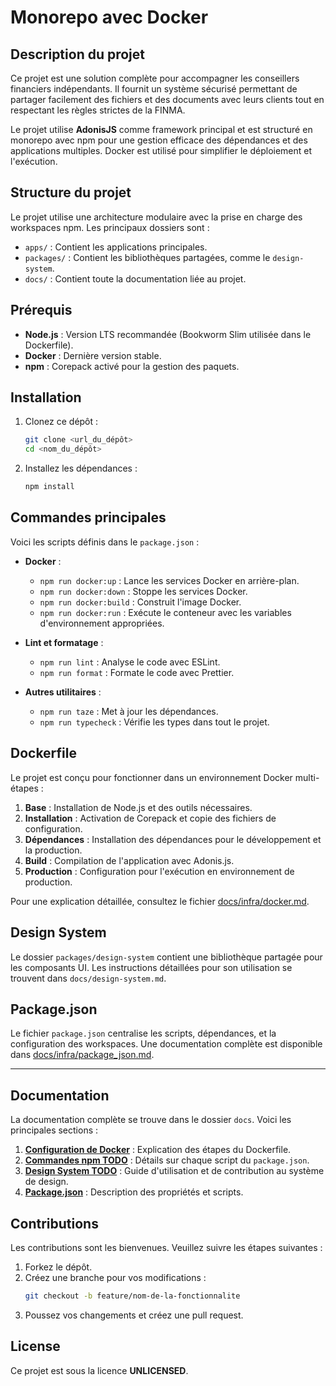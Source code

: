 # Monorepo avec Docker

## Description du projet
Ce projet est une solution complète pour accompagner les conseillers financiers indépendants. Il fournit un système sécurisé permettant de partager facilement des fichiers et des documents avec leurs clients tout en respectant les règles strictes de la FINMA. 

Le projet utilise **AdonisJS** comme framework principal et est structuré en monorepo avec npm pour une gestion efficace des dépendances et des applications multiples. Docker est utilisé pour simplifier le déploiement et l'exécution.

## Structure du projet
Le projet utilise une architecture modulaire avec la prise en charge des workspaces npm. Les principaux dossiers sont :

- `apps/` : Contient les applications principales.
- `packages/` : Contient les bibliothèques partagées, comme le `design-system`.
- `docs/` : Contient toute la documentation liée au projet.

## Prérequis
- **Node.js** : Version LTS recommandée (Bookworm Slim utilisée dans le Dockerfile).
- **Docker** : Dernière version stable.
- **npm** : Corepack activé pour la gestion des paquets.

## Installation
1. Clonez ce dépôt :
   ```bash
   git clone <url_du_dépôt>
   cd <nom_du_dépôt>
   ```
2. Installez les dépendances :
   ```bash
   npm install
   ```

## Commandes principales

Voici les scripts définis dans le `package.json` :

- **Docker** :
  - `npm run docker:up` : Lance les services Docker en arrière-plan.
  - `npm run docker:down` : Stoppe les services Docker.
  - `npm run docker:build` : Construit l'image Docker.
  - `npm run docker:run` : Exécute le conteneur avec les variables d'environnement appropriées.

- **Lint et formatage** :
  - `npm run lint` : Analyse le code avec ESLint.
  - `npm run format` : Formate le code avec Prettier.

- **Autres utilitaires** :
  - `npm run taze` : Met à jour les dépendances.
  - `npm run typecheck` : Vérifie les types dans tout le projet.

## Dockerfile
Le projet est conçu pour fonctionner dans un environnement Docker multi-étapes :

1. **Base** : Installation de Node.js et des outils nécessaires.
2. **Installation** : Activation de Corepack et copie des fichiers de configuration.
3. **Dépendances** : Installation des dépendances pour le développement et la production.
4. **Build** : Compilation de l'application avec Adonis.js.
5. **Production** : Configuration pour l'exécution en environnement de production.

Pour une explication détaillée, consultez le fichier [docs/infra/docker.md](docs/infra/docker.md).

## Design System
Le dossier `packages/design-system` contient une bibliothèque partagée pour les composants UI. Les instructions détaillées pour son utilisation se trouvent dans `docs/design-system.md`.

## Package.json
Le fichier `package.json` centralise les scripts, dépendances, et la configuration des workspaces. Une documentation complète est disponible dans [docs/infra/package_json.md](docs/infra/package_json.md).

---

## Documentation
La documentation complète se trouve dans le dossier `docs`. Voici les principales sections :

1. **[Configuration de Docker](docs/infra/docker.md)** : Explication des étapes du Dockerfile.
2. **[Commandes npm TODO](docs/infra/scripts.md)** : Détails sur chaque script du `package.json`.
3. **[Design System TODO](docs/design-system.md)** : Guide d'utilisation et de contribution au système de design.
4. **[Package.json](docs/infra/package_json.md)** : Description des propriétés et scripts.

## Contributions
Les contributions sont les bienvenues. Veuillez suivre les étapes suivantes :

1. Forkez le dépôt.
2. Créez une branche pour vos modifications :
   ```bash
   git checkout -b feature/nom-de-la-fonctionnalite
   ```
3. Poussez vos changements et créez une pull request.

## License
Ce projet est sous la licence **UNLICENSED**.
